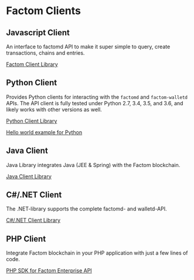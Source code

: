 # Factom Clients

## Javascript Client

An interface to factomd API to make it super simple to query, create transactions, chains and entries.

[Factom Client Library](https://github.com/PaulBernier/factomjs) 

## Python Client

Provides Python clients for interacting with the `factomd` and `factom-walletd` APIs. The API client is fully tested under Python 2.7, 3.4, 3.5, and 3.6, and likely works with other versions as well.

[Python Client Library](https://github.com/TRGG3R/factom-api)  
  
[Hello world example for Python](https://developers.factomprotocol.org/start/hello-world-examples/python)

## Java Client

Java Library integrates Java \(JEE & Spring\) with the Factom blockchain.

[Java Client Library](https://github.com/bi-foundation/factom-java)

## C\#/.NET Client

The .NET-library supports the complete factomd- and walletd-API.

[C\#/.NET Client Library](https://github.com/FactoidAuthority/FactomSharp)

## PHP Client

Integrate Factom blockchain in your PHP application with just a few lines of code.

[PHP SDK for Factom Enterprise API](https://github.com/DeFacto-Team/Factom-EnterpriseAPI-php)

